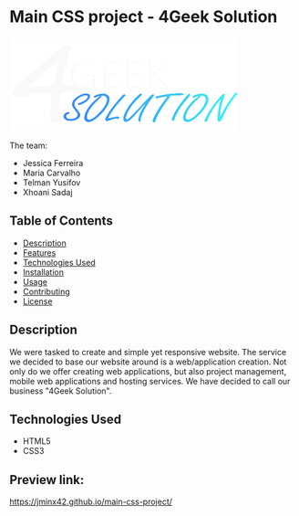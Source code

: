 # Main CSS project - 4Geek Solution

![Project Logo](./images/4geekLogoWhite.png)

The team:
- Jessica Ferreira
- Maria Carvalho
- Telman Yusifov
- Xhoani Sadaj

## Table of Contents

- [Description](#description)
- [Features](#features)
- [Technologies Used](#technologies-used)
- [Installation](#installation)
- [Usage](#usage)
- [Contributing](#contributing)
- [License](#license)

## Description

We were tasked to create and simple yet responsive website. The service we decided to base our website around is a web/application creation.
Not only do we offer creating web applications, but also project management, mobile web applications and hosting services.
We have decided to call our business "4Geek Solution".


## Technologies Used

- HTML5
- CSS3

## Preview link:

https://jminx42.github.io/main-css-project/
